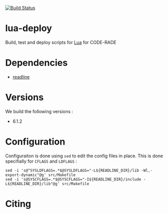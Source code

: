 [![Build Status](https://ci.sagrid.ac.za/buildStatus/icon?job=lua-deploy)](https://ci.sagrid.ac.za/job/lua-deploy/)

# lua-deploy

Build, test and deploy scripts for [Lua](https://www.lua.org/) for CODE-RADE

# Dependencies

  * [readline](https://ci.sagrid.ac.za/job/readline-deploy)

# Versions

We build the following versions :

  * 6.1.2

# Configuration

Configuraiton is done using `sed` to edit the config files in place. This is done specifially for `CFLAGS` and `LDFLAGS` :

```
sed -i 's@^SYSLDFLAGS=.*$@SYSLDFLAGS="-L${READLINE_DIR}/lib -Wl,-export-dynamic"@g' src/Makefile
sed -i 's@SYSCFLAGS=.*$@SYSCFLAGS="-I${READLINE_DIR}/include -L${READLINE_DIR}/lib"@g' src/Makefile
```

# Citing
